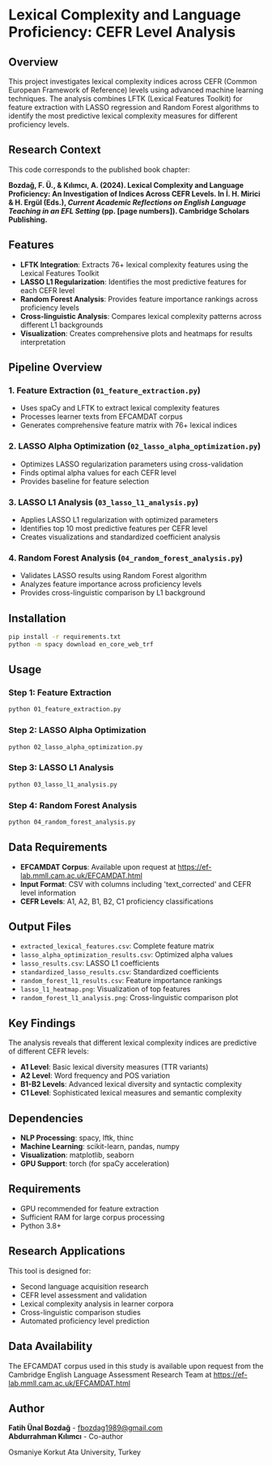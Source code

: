 # Lexical Complexity and Language Proficiency: CEFR Level Analysis

## Overview
This project investigates lexical complexity indices across CEFR (Common European Framework of Reference) levels using advanced machine learning techniques. The analysis combines LFTK (Lexical Features Toolkit) for feature extraction with LASSO regression and Random Forest algorithms to identify the most predictive lexical complexity measures for different proficiency levels.

## Research Context
This code corresponds to the published book chapter:

**Bozdağ, F. Ü., & Kılımcı, A. (2024). Lexical Complexity and Language Proficiency: An Investigation of Indices Across CEFR Levels. In İ. H. Mirici & H. Ergül (Eds.), *Current Academic Reflections on English Language Teaching in an EFL Setting* (pp. [page numbers]). Cambridge Scholars Publishing.**

## Features
- **LFTK Integration**: Extracts 76+ lexical complexity features using the Lexical Features Toolkit
- **LASSO L1 Regularization**: Identifies the most predictive features for each CEFR level
- **Random Forest Analysis**: Provides feature importance rankings across proficiency levels
- **Cross-linguistic Analysis**: Compares lexical complexity patterns across different L1 backgrounds
- **Visualization**: Creates comprehensive plots and heatmaps for results interpretation

## Pipeline Overview

### 1. Feature Extraction (`01_feature_extraction.py`)
- Uses spaCy and LFTK to extract lexical complexity features
- Processes learner texts from EFCAMDAT corpus
- Generates comprehensive feature matrix with 76+ lexical indices

### 2. LASSO Alpha Optimization (`02_lasso_alpha_optimization.py`)
- Optimizes LASSO regularization parameters using cross-validation
- Finds optimal alpha values for each CEFR level
- Provides baseline for feature selection

### 3. LASSO L1 Analysis (`03_lasso_l1_analysis.py`)
- Applies LASSO L1 regularization with optimized parameters
- Identifies top 10 most predictive features per CEFR level
- Creates visualizations and standardized coefficient analysis

### 4. Random Forest Analysis (`04_random_forest_analysis.py`)
- Validates LASSO results using Random Forest algorithm
- Analyzes feature importance across proficiency levels
- Provides cross-linguistic comparison by L1 background

## Installation
```bash
pip install -r requirements.txt
python -m spacy download en_core_web_trf
```

## Usage

### Step 1: Feature Extraction
```bash
python 01_feature_extraction.py
```

### Step 2: LASSO Alpha Optimization
```bash
python 02_lasso_alpha_optimization.py
```

### Step 3: LASSO L1 Analysis
```bash
python 03_lasso_l1_analysis.py
```

### Step 4: Random Forest Analysis
```bash
python 04_random_forest_analysis.py
```

## Data Requirements
- **EFCAMDAT Corpus**: Available upon request at https://ef-lab.mmll.cam.ac.uk/EFCAMDAT.html
- **Input Format**: CSV with columns including 'text_corrected' and CEFR level information
- **CEFR Levels**: A1, A2, B1, B2, C1 proficiency classifications

## Output Files
- `extracted_lexical_features.csv`: Complete feature matrix
- `lasso_alpha_optimization_results.csv`: Optimized alpha values
- `lasso_results.csv`: LASSO L1 coefficients
- `standardized_lasso_results.csv`: Standardized coefficients
- `random_forest_l1_results.csv`: Feature importance rankings
- `lasso_l1_heatmap.png`: Visualization of top features
- `random_forest_l1_analysis.png`: Cross-linguistic comparison plot

## Key Findings
The analysis reveals that different lexical complexity indices are predictive of different CEFR levels:

- **A1 Level**: Basic lexical diversity measures (TTR variants)
- **A2 Level**: Word frequency and POS variation
- **B1-B2 Levels**: Advanced lexical diversity and syntactic complexity
- **C1 Level**: Sophisticated lexical measures and semantic complexity

## Dependencies
- **NLP Processing**: spacy, lftk, thinc
- **Machine Learning**: scikit-learn, pandas, numpy
- **Visualization**: matplotlib, seaborn
- **GPU Support**: torch (for spaCy acceleration)

## Requirements
- GPU recommended for feature extraction
- Sufficient RAM for large corpus processing
- Python 3.8+

## Research Applications
This tool is designed for:
- Second language acquisition research
- CEFR level assessment and validation
- Lexical complexity analysis in learner corpora
- Cross-linguistic comparison studies
- Automated proficiency level prediction

## Data Availability
The EFCAMDAT corpus used in this study is available upon request from the Cambridge English Language Assessment Research Team at https://ef-lab.mmll.cam.ac.uk/EFCAMDAT.html

## Author
**Fatih Ünal Bozdağ** - fbozdag1989@gmail.com  
**Abdurrahman Kılımcı** - Co-author

Osmaniye Korkut Ata University, Turkey
